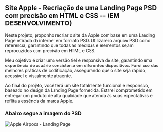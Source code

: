 ## Site Apple - Recriação de uma Landing Page PSD com precisão em HTML e CSS  --  (EM DESENVOLVIMENTO)

Neste projeto, proponho recriar o site da Apple com base em uma Landing Page retirada da internet em formato PSD. Utilizarei o arquivo PSD como referência, garantindo que todas as medidas e elementos sejam reproduzidos com precisão em HTML e CSS.

Meu objetivo é criar uma versão fiel e responsiva do site, garantindo uma experiência de usuário consistente em diferentes dispositivos. Farei uso das melhores práticas de codificação, assegurando que o site seja rápido, acessível e visualmente atraente.


Ao final do projeto, você terá um site totalmente funcional e responsivo, baseado no design da Landing Page fornecida. Estarei comprometido em entregar um produto de alta qualidade que atenda às suas expectativas e reflita a essência da marca Apple.

### Abaixo segue a imagem do PSD 

![Apple Airpods - Landing Page](https://github.com/EdCarlos-Fernandes/siteApple/assets/92828340/e0bca601-62a5-41f0-a856-74d06b5c27fe)
